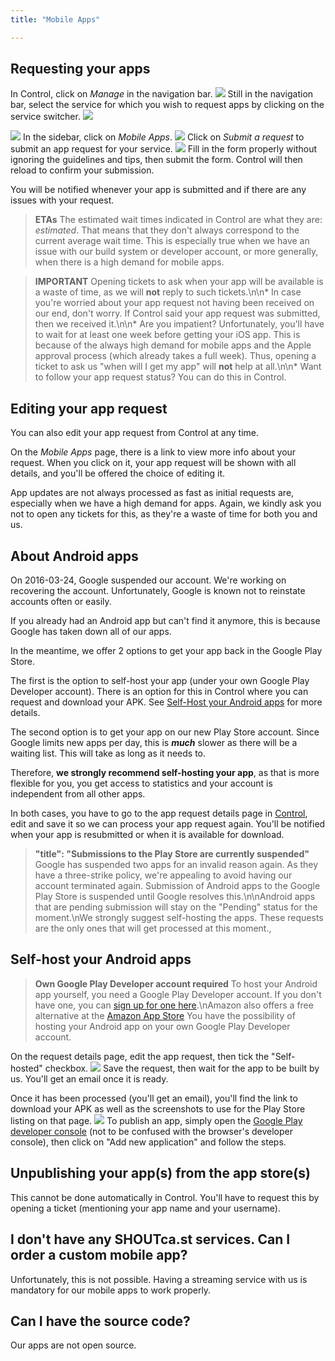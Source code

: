 ```yaml
---
title: "Mobile Apps"

---
```


## Requesting your apps

In Control, click on *Manage* in the navigation bar.
![](https://images.shoutca.st/NhuzgsVWTIDp9JKBhmla_hqGBv73.png)
Still in the navigation bar, select the service for which you wish to request apps by clicking on the service switcher.
![](https://images.shoutca.st/2EHepN3iTqepDxoCyAvM_CywNNUd.png)

![](https://images.shoutca.st/adv20t3LTziXn5vNOR82_WbdrIVZ.png)
In the sidebar, click on *Mobile Apps*.
![](https://images.shoutca.st/0cX3iclpSWmVB5lyrL6b_gD7sSAy.png)
Click on *Submit a request* to submit an app request for your service.
![](https://images.shoutca.st/KtcoURmUSji9AZoT4qhh_DwDg1U2.png)
Fill in the form properly without ignoring the guidelines and tips, then submit the form. Control will then reload to confirm your submission.

You will be notified whenever your app is submitted and if there are any issues with your request.
> **ETAs**
> The estimated wait times indicated in Control are what they are: *estimated*. That means that they don't always correspond to the current average wait time. This is especially true when we have an issue with our build system or developer account, or more generally, when there is a high demand for mobile apps.

> **IMPORTANT**
> Opening tickets to ask when your app will be available is a waste of time, as we will **not** reply to such tickets.\n\n* In case you're worried about your app request not having been received on our end, don't worry. If Control said your app request was submitted, then we received it.\n\n* Are you impatient? Unfortunately, you'll have to wait for at least one week before getting your iOS app. This is because of the always high demand for mobile apps and the Apple approval process (which already takes a full week). Thus, opening a ticket to ask us \"when will I get my app\" will **not** help at all.\n\n* Want to follow your app request status? You can do this in Control.


## Editing your app request

You can also edit your app request from Control at any time.

On the *Mobile Apps* page, there is a link to view more info about your request. When you click on it, your app request will be shown with all details, and you'll be offered the choice of editing it.

App updates are not always processed as fast as initial requests are, especially when we have a high demand for apps. Again, we kindly ask you not to open any tickets for this, as they're a waste of time for both you and us.

## About Android apps

On 2016-03-24, Google suspended our account. We're working on recovering the account. Unfortunately, Google is known not to reinstate accounts often or easily.

If you already had an Android app but can't find it anymore, this is because Google has taken down all of our apps.

In the meantime, we offer 2 options to get your app back in the Google Play Store.

The first is the option to self-host your app (under your own Google Play Developer account). There is an option for this in Control where you can request and download your APK. See [Self-Host your Android apps](#self-host-your-android-apps) for more details.

The second option is to get your app on our new Play Store account. Since Google limits new apps per day, this is ***much*** slower as there will be a waiting list. This will take as long as it needs to.

Therefore, **we strongly recommend self-hosting your app**, as that is more flexible for you, you get access to statistics and your account is independent from all other apps.

In both cases, you have to go to the app request details page in [Control](https://control.shoutca.st), edit and save it so we can process your app request again. You'll be notified when your app is resubmitted or when it is available for download.

> **"title": "Submissions to the Play Store are currently suspended"**
> Google has suspended two apps for an invalid reason again. As they have a three-strike policy, we're appealing to avoid having our account terminated again. Submission of Android apps to the Google Play Store is suspended until Google resolves this.\n\nAndroid apps that are pending submission will stay on the \"Pending\" status for the moment.\nWe strongly suggest self-hosting the apps. These requests are the only ones that will get processed at this moment.,


## Self-host your Android apps


> **Own Google Play Developer account required**
> To host your Android app yourself, you need a Google Play Developer account. If you don't have one, you can [sign up for one here](https://play.google.com/apps/publish/signup/).\nAmazon also offers a free alternative at the [Amazon App Store](https://developer.amazon.com/public/support/submitting-your-app)
You have the possibility of hosting your Android app on your own Google Play Developer account.

On the request details page, edit the app request, then tick the "Self-hosted" checkbox.
![](https://images.shoutca.st/DA2ci8cQ5WCGDFRbaRiw_Schermafbeelding%202016-03-26%20om%2014.07.32.png)
Save the request, then wait for the app to be built by us. You'll get an email once it is ready.

Once it has been processed (you'll get an email), you'll find the link to download your APK as well as the screenshots to use for the Play Store listing on that page.
![](https://images.shoutca.st/Imu0nUSdQau3nly1XCbL_Schermafbeelding%202016-03-26%20om%2014.16.10.png)
To publish an app, simply open the [Google Play developer console](https://play.google.com/apps/publish/) (not to be confused with the browser's developer console), then click on "Add new application" and follow the steps.

## Unpublishing your app(s) from the app store(s)

This cannot be done automatically in Control. You'll have to request this by opening a ticket (mentioning your app name and your username).

## I don't have any SHOUTca.st services. Can I order a custom mobile app?

Unfortunately, this is not possible. Having a streaming service with us is mandatory for our mobile apps to work properly.

## Can I have the source code?

Our apps are not open source.
